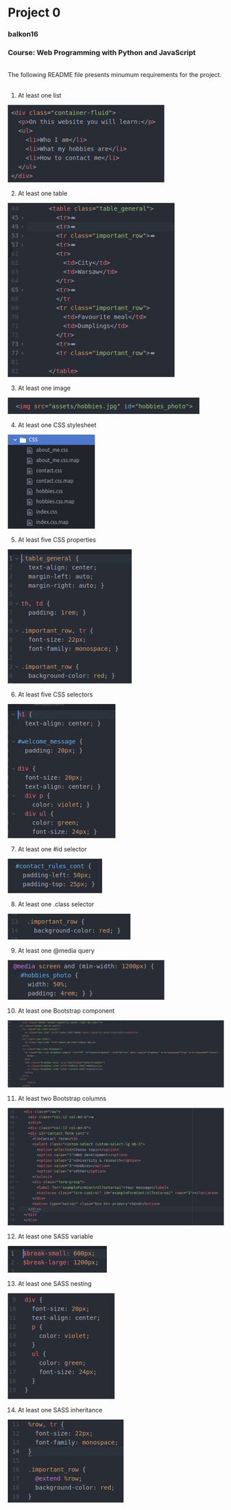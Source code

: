 # Project 0 
### balkon16
### Course: Web Programming with Python and JavaScript

<br>
The following README file presents minumum requirements for the project.<br><br>

1. At least one list<br>

![](./md_pics/list.png)

2. At least one table<br>

![](./md_pics/table.png)

3. At least one image<br>

![](./md_pics/photo.png)

4. At least one CSS stylesheet<br>

![](./md_pics/css_stylesheet.png)

5. At least five CSS properties<br>

![](./md_pics/css_attributes.png)

6. At least five CSS selectors<br>

![](./md_pics/css_selectors.png)

7. At least one \#id selector<br>

![](./md_pics/id_selector.png)

8. At least one .class selector<br>

![](./md_pics/class_selector.png)

9. At least one @media query<br>

![](./md_pics/media_query.png)

10. At least one Bootstrap component<br>

![](./md_pics/bootstrap_element.png)

11. At least two Bootstrap columns<br>

![](./md_pics/bootstrap_grid.png)

12. At least one SASS variable<br>

![](./md_pics/SCSS_variable.png)

13. At least one SASS nesting<br>

![](./md_pics/SCSS_nesting.png)

14. At least one SASS inheritance<br>

![](./md_pics/inheritance.png)
